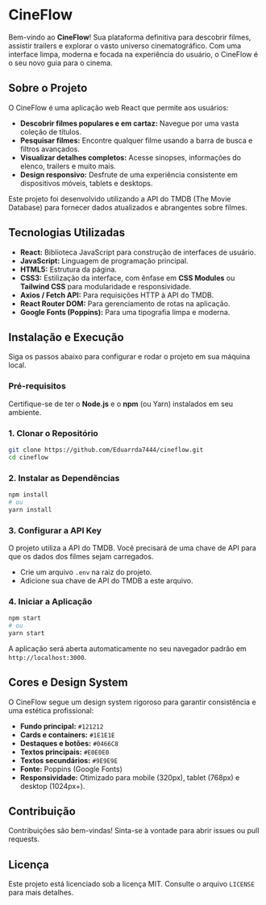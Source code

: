 # CineFlow

Bem-vindo ao **CineFlow**! Sua plataforma definitiva para descobrir filmes, assistir trailers e explorar o vasto universo cinematográfico. Com uma interface limpa, moderna e focada na experiência do usuário, o CineFlow é o seu novo guia para o cinema.

## Sobre o Projeto

O CineFlow é uma aplicação web React que permite aos usuários:

* **Descobrir filmes populares e em cartaz:** Navegue por uma vasta coleção de títulos.
* **Pesquisar filmes:** Encontre qualquer filme usando a barra de busca e filtros avançados.
* **Visualizar detalhes completos:** Acesse sinopses, informações do elenco, trailers e muito mais.
* **Design responsivo:** Desfrute de uma experiência consistente em dispositivos móveis, tablets e desktops.

Este projeto foi desenvolvido utilizando a API do TMDB (The Movie Database) para fornecer dados atualizados e abrangentes sobre filmes.

## Tecnologias Utilizadas

* **React:** Biblioteca JavaScript para construção de interfaces de usuário.
* **JavaScript:** Linguagem de programação principal.
* **HTML5:** Estrutura da página.
* **CSS3:** Estilização da interface, com ênfase em **CSS Modules** ou **Tailwind CSS** para modularidade e responsividade.
* **Axios / Fetch API:** Para requisições HTTP à API do TMDB.
* **React Router DOM:** Para gerenciamento de rotas na aplicação.
* **Google Fonts (Poppins):** Para uma tipografia limpa e moderna.

## Instalação e Execução

Siga os passos abaixo para configurar e rodar o projeto em sua máquina local.

### Pré-requisitos

Certifique-se de ter o **Node.js** e o **npm** (ou Yarn) instalados em seu ambiente.

### 1. Clonar o Repositório

```bash
git clone https://github.com/Eduarrda7444/cineflow.git
cd cineflow
```

### 2. Instalar as Dependências

```bash
npm install
# ou
yarn install
```

### 3. Configurar a API Key

O projeto utiliza a API do TMDB. Você precisará de uma chave de API para que os dados dos filmes sejam carregados.

* Crie um arquivo `.env` na raiz do projeto.
* Adicione sua chave de API do TMDB a este arquivo.

### 4. Iniciar a Aplicação

```bash
npm start
# ou
yarn start
```

A aplicação será aberta automaticamente no seu navegador padrão em `http://localhost:3000`.

## Cores e Design System

O CineFlow segue um design system rigoroso para garantir consistência e uma estética profissional:

* **Fundo principal:** `#121212`
* **Cards e containers:** `#1E1E1E`
* **Destaques e botões:** `#0466C8`
* **Textos principais:** `#E0E0E0`
* **Textos secundários:** `#9E9E9E`
* **Fonte:** Poppins (Google Fonts)
* **Responsividade:** Otimizado para mobile (320px), tablet (768px) e desktop (1024px+).

## Contribuição

Contribuições são bem-vindas! Sinta-se à vontade para abrir issues ou pull requests.

## Licença

Este projeto está licenciado sob a licença MIT. Consulte o arquivo `LICENSE` para mais detalhes.
